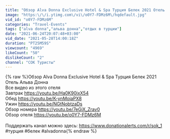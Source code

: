 ```yaml
---
title: "Обзор Alva Donna Exclusive Hotel & Spa Турция Белек 2021 Отель Альва Донна"
image: "https:\/\/i.ytimg.com\/vi\/o0Y7-FDMz6M\/hqdefault.jpg"
vid_id: "o0Y7-FDMz6M"
categories: "Travel-Events"
tags: ["alva donna","альва донна","отдых в турции"]
date: "2021-06-24T20:07:48+03:00"
vid_date: "2021-05-28T14:00:18Z"
duration: "PT25M59S"
viewcount: "4969"
likeCount: "50"
dislikeCount: "2"
channel: "СОК Туристы"
---
```

{% raw %}Обзор Alva Donna Exclusive Hotel &amp; Spa Турция Белек 2021 Отель Альва Донна<br />Все видео из этого отеля<br />Завтрак <a rel="nofollow" target="blank" href="https://youtu.be/Ha0K90ixX54">https://youtu.be/Ha0K90ixX54</a><br />Обед <a rel="nofollow" target="blank" href="https://youtu.be/K-ynMoiaPX8">https://youtu.be/K-ynMoiaPX8</a><br />Ужин <a rel="nofollow" target="blank" href="https://youtu.be/NGtNobtzaDs">https://youtu.be/NGtNobtzaDs</a><br />Обзор номера <a rel="nofollow" target="blank" href="https://youtu.be/7eGiX_Zrav0">https://youtu.be/7eGiX_Zrav0</a><br />Обзор отеля <a rel="nofollow" target="blank" href="https://youtu.be/o0Y7-FDMz6M">https://youtu.be/o0Y7-FDMz6M</a><br /><br />Поддержать канал можно здесь: <a rel="nofollow" target="blank" href="https://www.donationalerts.com/r/sok_1">https://www.donationalerts.com/r/sok_1</a><br />#турция #белек #alvadonna{% endraw %}
